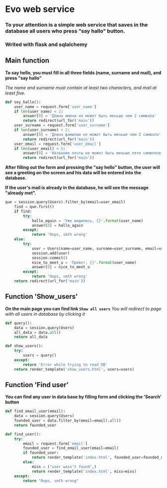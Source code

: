 # Evo web service

### To your attention is a simple web service that saves in the database all users who press "say hallo" button.

### Writed with flask and sqlalchemy

## Main function

**To say hello, you must fill in all three fields (name, surname and mail), and press "say hallo"**

*The name and surname must contain at least two characters, and mail at least five.*

```python
def sey_hallo():
    user_name = request.form['user_name']
    if len(user_name) < 2:
        answer[0] = 'Длина имени не может быть меньше чем 2 символа'
        return redirect(url_for('main'))
    user_surname = request.form['user_surname']
    if len(user_surname) < 2:
        answer[0] = 'Длина фамилии не может быть меньше чем 2 символа'
        return redirect(url_for('main'))
    user_email = request.form['user_email']
    if len(user_email) < 5:
        answer[0] = 'Название почты не может быть меньше пяти символов'
        return redirect(url_for('main'))
```        

**After filling out the form and pressing the "say hello" button, the user will see a greeting on the screen and his data will be entered into the database.**

**If the user's mail is already in the database, he will see the message "already met".**

```python
que = session.query(Users).filter_by(email=user_email)
    find = que.first()
    if find:
        try:
            hallo_again = 'Уже видились, {}'.format(user_name)
            answer[0] = hallo_again
        except:
            return 'Oops, smth wrong'
    else:
        try:
            user = Users(name=user_name, surname=user_surname, email=user_email)
            session.add(user)
            session.commit()
            nice_to_meet_u = 'Привет, {}'.format(user_name)
            answer[0] = nice_to_meet_u
        except:
            return 'Oops, smth wrong'
    return redirect(url_for('main'))
```


## Function 'Show_users'

**On the main page you can find link `Show all users`**
*You will redirect to page with all users in database by clicking it*

```python
def query():
    data = session.query(Users)
    all_data = data.all()
    return all_data
```

```python
def show_users():
    try:
        users = query()
    except:
        return 'Error while trying to read DB'
    return render_template('show_users.html', users=users)
```

## Function 'Find user'

**You can find any user in data base by filling form and clicking the 'Search' button**

```python
def find_email_user(email):
    data = session.query(Users)
    founded_user = data.filter_by(email=email).all()
    return founded_user
```

```python
def find_user():
    try:
        email = request.form['email']
        founded_user = find_email_user(email=email)
        if founded_user:
            return render_template('index.html', founded_user=founded_user)
        else:
            miss = ("user wasn't found",)
            return render_template('index.html', miss=miss)
    except:
        return "Oops, smth wrong"
```    

